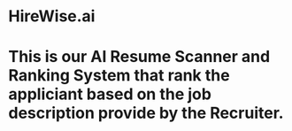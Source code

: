 # HireWise.ai
# This is our AI Resume Scanner and Ranking System that rank the appliciant based on the job description provide by the Recruiter.
